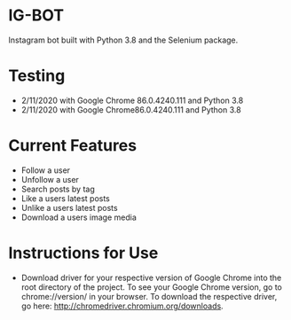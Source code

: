 # IG-BOT
Instagram bot built with Python 3.8 and the Selenium package. 

# Testing
- 2/11/2020 with Google Chrome 86.0.4240.111 and Python 3.8
- 2/11/2020 with Google Chrome86.0.4240.111 and Python 3.8

# Current Features
- Follow a user
- Unfollow a user
- Search posts by tag
- Like a users latest posts
- Unlike a users latest posts
- Download a users image media

# Instructions for Use
- Download driver for your respective version of Google Chrome into the root directory of the project. To see your Google Chrome version, go to chrome://version/ in your browser. To download the respective driver, go here: http://chromedriver.chromium.org/downloads. 

